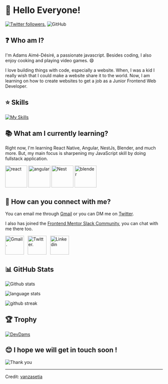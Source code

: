 # :wave: Hello Everyone!

<p align="left">
  <a href="https://twitter.com/dams9ix" target="_blank"><img src="https://img.shields.io/twitter/follow/dams9ix?logo=twitter&style=for-the-badge" alt="Twitter followers." /></a> 
  <img alt="GitHub" src="https://img.shields.io/github/license/DevDams/DevDams?color=pink&style=for-the-badge">
</p>

## :question: Who am I?

I'm Adams Aimé-Désiré, a passionate javascript. Besides coding, I also enjoy cooking and playing video games. :smile:

I love building things with code, especially a website. When, I was a kid I really wish that I could make a website share it to the world. Now, I am learning on how to create websites to get a job as a Junior Frontend Web Developer.

## :star: Skills

[![My Skills](https://skillicons.dev/icons?i=js,html,css,wasm)](https://skillicons.dev)

## :books: What am I currently learning?

Right now, I'm learning React Native, Angular, NestJs, Blender, and much more. But, my main focus is sharpening my JavaScript skill by doing fullstack application.

<p align="left">
  <img src="https://coder.clothing/images/stories/virtuemart/product/resized/react-logo_418x418.png" alt="react" width="auto" height="70"/>
  <img src="https://s3.amazonaws.com/media-p.slid.es/uploads/667163/images/3574763/angular-logo-534x441.png" alt="angular" width="auto" height="70"/>
  <img src="https://static.packt-cdn.com/products/9781789615869/graphics/assets/3159858f-6bc9-4b8b-b4ec-cd1a1badffbd.png" alt="Nest" width="auto" height="70"/>
  <img src="https://www.kindpng.com/picc/m/75-753756_blender-logo-png-transparent-png.png" alt="blender" width="auto" height="70"/>
</p>

## :eyes: How can you connect with me?

You can email me through <a href="mailto:ad.aimedesire@gmail.com">Gmail</a> or you can DM me on [Twitter](https://twitter.com/dams9ix).

I also has joined the [Frontend Mentor Slack Community](https://frontendmentor.slack.com), you can chat with me there too.

<p align="left">
  <a href="mailto:ad.aimedesire@gmail.com" target="_blank"><img src="https://git.io/JrCxc" alt="Gmail." width="auto" height="60px"></a> &nbsp;
  <a href="https://twitter.com/dams9ix" target="_blank"><img src="https://git.io/JrCAv" alt="Twitter." height="60px"></a> &nbsp;
  <a href="https://www.linkedin.com/in/adamsaimedesireofficial/" target="_blank"><img src="https://currentebikes.com/wp-content/uploads/linkedin-logo-3.png" alt="Linkedin" width="auto" height="60px"></a>
</p>

## :bar_chart: GitHub Stats

![Github stats](https://github-readme-stats.vercel.app/api?username=DevDams&show_icons=true&locale=en)

![language stats](https://github-readme-stats.vercel.app/api/top-langs?username=DevDams&show_icons=true&locale=en&layout=compact)

![github streak](https://github-readme-streak-stats.herokuapp.com/?user=DevDams&)

## :trophy: Trophy

<p align="left"> <a href="https://github.com/ryo-ma/github-profile-trophy"><img src="https://github-profile-trophy.vercel.app/?username=DevDams" alt="DevDams" /></a> </p>

## :blush: I hope we will get in touch soon !

![Thank you](https://git.io/JrCj7)

---

Credit: [vanzasetia](https://github.com/vanzasetia)
